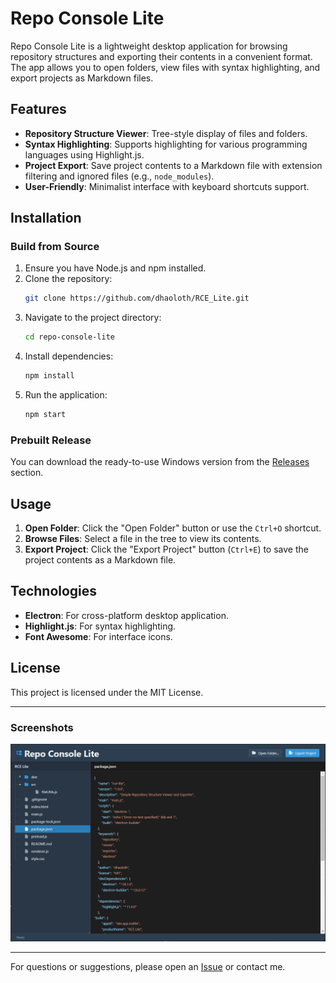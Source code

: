 # Repo Console Lite

Repo Console Lite is a lightweight desktop application for browsing repository structures and exporting their contents in a convenient format. The app allows you to open folders, view files with syntax highlighting, and export projects as Markdown files.

## Features

- **Repository Structure Viewer**: Tree-style display of files and folders.
- **Syntax Highlighting**: Supports highlighting for various programming languages using Highlight.js.
- **Project Export**: Save project contents to a Markdown file with extension filtering and ignored files (e.g., `node_modules`).
- **User-Friendly**: Minimalist interface with keyboard shortcuts support.

## Installation

### Build from Source

1. Ensure you have Node.js and npm installed.
2. Clone the repository:
   ```bash
   git clone https://github.com/dhaoloth/RCE_Lite.git
   ```
3. Navigate to the project directory:
   ```bash
   cd repo-console-lite
   ```
4. Install dependencies:
   ```bash
   npm install
   ```
5. Run the application:
   ```bash
   npm start
   ```

### Prebuilt Release

You can download the ready-to-use Windows version from the [Releases](https://github.com/dhaoloth/RCE_Lite/releases) section.

## Usage

1. **Open Folder**: Click the "Open Folder" button or use the `Ctrl+O` shortcut.
2. **Browse Files**: Select a file in the tree to view its contents.
3. **Export Project**: Click the "Export Project" button (`Ctrl+E`) to save the project contents as a Markdown file.

## Technologies

- **Electron**: For cross-platform desktop application.
- **Highlight.js**: For syntax highlighting.
- **Font Awesome**: For interface icons.

## License

This project is licensed under the MIT License.

---

### Screenshots
![alt text](image.png)

---

For questions or suggestions, please open an [Issue](https://github.com/dhaoloth/RCE_Lite/issues) or contact me.